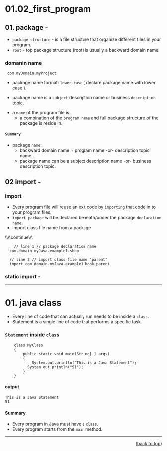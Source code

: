 <a name="topage"></a>

# 01.02_first_program


## 01. package -
 
* `package structure` - is a file structure that organize different files in your program.
* `root` - top package structure (root) is usually a backward domain name.

### domanin name
```
 com.myDomain.myProject
```
* package name format: `lower-case`
  ( declare package name with lower case ).

- package name is a `subject` description name or business `description` topic.

* a `name` of the program file is
   * a combination of the `program name` and full package structure of the package is reside in.

#### `Summary`
* package `name`: 
   * backward domain name + program name -or- description topic name.
   * package name can be a subject description name -or- business description topic.


## 02 import -

### import 
* Every program file will reuse an exit code by `importing` that code in to your program files.
* `import package` will be declared beneath/under the package `declaration name`.
*  import class file name from a package

\\\\\\\continue\\\\\

```
	// line 1 // package declaration name
  com.domain.myJava.example1.shop
    
  // line 2 // import class file name "parent" 
  import com.domain.myJava.example1.book.parent 
```

### static import - 
---- 

# 01. java class

* Every line of code that can actually run needs to be inside a `class`.
* Statement is a single line of code that performs a specific task.




### `Statement` inside `class`
```
	class MyClass 
	{
	    public static void main(String[ ] args) 
	    {
	        System.out.println("This is a Java Statement");
          System.out.println("51");
	    }
	}
```

#### output
```
This is a Java Statement
51
```

#### Summary
* Every program in Java must have a `class`.
* Every program starts from the `main` method.

----------------------
  
<p align="right">(<a href="#topage">back to top</a>)</p>
<br/>
<br/>
